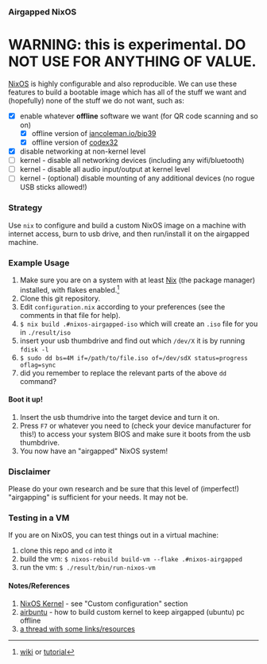 ### Airgapped NixOS

# WARNING: this is experimental. DO NOT USE FOR ANYTHING OF VALUE. 

[NixOS](https://nixos.org) is highly configurable and also reproducible. We can 
use these features to build a bootable image which has all of the stuff we want
and (hopefully) none of the stuff we do not want, such as:

- [X] enable whatever **offline** software we want (for QR code scanning and so on)
  - [X] offline version of [iancoleman.io/bip39](https://iancoleman.io/bip39)
  - [X] offline version of [codex32](https://secretcodex32.com)
- [X] disable networking at non-kernel level
- [ ] kernel - disable all networking devices (including any wifi/bluetooth)
- [ ] kernel - disable all audio input/output at kernel level
- [ ] kernel - (optional) disable mounting of any additional devices (no rogue USB sticks allowed!)

### Strategy

Use `nix` to configure and build a custom NixOS image on a machine with internet access, burn to usb drive, and then run/install it on the airgapped machine.

### Example Usage

1. Make sure you are on a system with at least [Nix](https://nixos.org) (the package manager) installed, with flakes enabled.[^enable_flakes]
2. Clone this git repository.
3. Edit `configuration.nix` according to your preferences (see the comments in that file for help).
4. `$ nix build .#nixos-airgapped-iso` which will create an `.iso` file for you in `./result/iso`
5. insert your usb thumbdrive and find out which `/dev/X` it is by running `fdisk -l`
6. `$ sudo dd bs=4M if=/path/to/file.iso of=/dev/sdX status=progress oflag=sync`
7. did you remember to replace the relevant parts of the above `dd` command?

#### Boot it up!

1. Insert the usb thumdrive into the target device and turn it on.
2. Press `F7` or whatever you need to (check your device manufacturer for this!) to access your system BIOS and make sure it boots from the usb thumbdrive.
3. You now have an "airgapped" NixOS system!

### Disclaimer

Please do your own research and be sure that this level of (imperfect!) "airgapping" is sufficient for your needs. It may not be.

### Testing in a VM
If you are on NixOS, you can test things out in a virtual machine:
1. clone this repo and `cd` into it
1. build the vm: `$ nixos-rebuild build-vm --flake .#nixos-airgapped`
2. run the vm: `$ ./result/bin/run-nixos-vm`

#### Notes/References
1. [NixOS Kernel](https://nixos.wiki/wiki/Linux_kernel) - see "Custom configuration" section
1. [airbuntu](https://github.com/tulliolo/airbuntu) - how to build custom kernel to keep airgapped (ubuntu) pc offline
1. [a thread with some links/resources](https://discourse.nixos.org/t/more-airgap-questions/38748)

[^enable_flakes]: [wiki](https://nixos.wiki/wiki/Flakes) or [tutorial](https://www.tweag.io/blog/2020-05-25-flakes/)